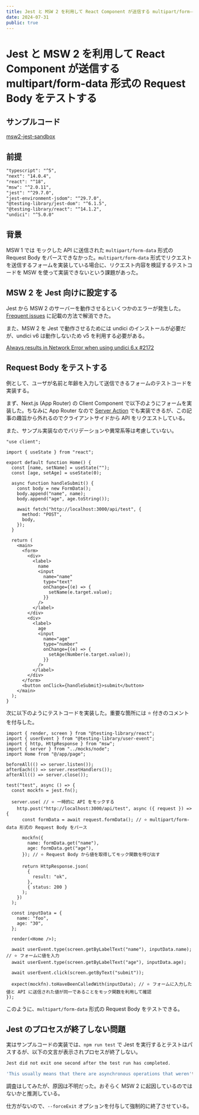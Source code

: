 ```yaml
---
title: Jest と MSW 2 を利用して React Component が送信する multipart/form-data 形式の Request Body をテストする
date: 2024-07-31
public: true
---
```


# Jest と MSW 2 を利用して React Component が送信する multipart/form-data 形式の Request Body をテストする

## サンプルコード

[msw2-jest-sandbox](https://github.com/pokuwagata/msw2-jest-sandbox)

## 前提

```md
"typescript": "^5",
"next": "14.0.4",
"react": "^18",
"msw": "^2.0.11",
"jest": "^29.7.0",
"jest-environment-jsdom": "^29.7.0",
"@testing-library/jest-dom": "^6.1.5",
"@testing-library/react": "^14.1.2",
"undici": "^5.0.0"
```

## 背景

MSW 1 では モックした API に送信された `multipart/form-data` 形式の Request Body をパースできなかった。`multipart/form-data` 形式でリクエストを送信するフォームを実装している場合に、リクエスト内容を検証するテストコードを MSW を使って実装できないという課題があった。

## MSW 2 を Jest 向けに設定する

Jest から MSW 2 のサーバーを動作させるといくつかのエラーが発生した。[Frequent issues](https://mswjs.io/docs/migrations/1.x-to-2.x/#frequent-issues) に記載の方法で解消できた。

また、MSW 2 を Jest で動作させるためには undici のインストールが必要だが、undici v6 は動作しないため v5 を利用する必要がある。

[Always results in Network Error when using undici 6.x #2172](https://github.com/mswjs/msw/issues/2172#issuecomment-2225185717)

## Request Body をテストする

例として、ユーザが名前と年齢を入力して送信できるフォームのテストコードを実装する。

まず、Next.js (App Router) の Client Component で以下のようにフォームを実装した。ちなみに App Router なので [Server Action](https://nextjs.org/docs/app/building-your-application/data-fetching/server-actions-and-mutations#forms) でも実装できるが、この記事の趣旨から外れるのでクライアントサイドから API をリクエストしている。

また、サンプル実装なのでバリデーションや異常系等は考慮していない。

```tsx:page.tsx
"use client";

import { useState } from "react";

export default function Home() {
  const [name, setName] = useState("");
  const [age, setAge] = useState(0);

  async function handleSubmit() {
    const body = new FormData();
    body.append("name", name);
    body.append("age", age.toString());

    await fetch("http://localhost:3000/api/test", {
      method: "POST",
      body,
    });
  }

  return (
    <main>
      <form>
        <div>
          <label>
            name
            <input
              name="name"
              type="text"
              onChange={(e) => {
                setName(e.target.value);
              }}
            />
          </label>
        </div>
        <div>
          <label>
            age
            <input
              name="age"
              type="number"
              onChange={(e) => {
                setAge(Number(e.target.value));
              }}
            />
          </label>
        </div>
      </form>
      <button onClick={handleSubmit}>submit</button>
    </main>
  );
}
```

次に以下のようにテストコードを実装した。重要な箇所には ⭐ 付きのコメントを付与した。

```tsx:page.test.tsx
import { render, screen } from "@testing-library/react";
import { userEvent } from "@testing-library/user-event";
import { http, HttpResponse } from "msw";
import { server } from "../mocks/node";
import Home from "@/app/page";

beforeAll(() => server.listen());
afterEach(() => server.resetHandlers());
afterAll(() => server.close());

test("test", async () => {
  const mockfn = jest.fn();

  server.use( // ⭐ 一時的に API をモックする
    http.post("http://localhost:3000/api/test", async ({ request }) => {
      const formData = await request.formData(); // ⭐ multipart/form-data 形式の Request Body をパース

      mockfn({
        name: formData.get("name"),
        age: formData.get("age"),
      }); // ⭐ Request Body から値を取得してモック関数を呼び出す

      return HttpResponse.json(
        {
          result: "ok",
        },
        { status: 200 }
      );
    })
  );

  const inputData = {
    name: "foo",
    age: "30",
  };

  render(<Home />);

  await userEvent.type(screen.getByLabelText("name"), inputData.name); // ⭐ フォームに値を入力
  await userEvent.type(screen.getByLabelText("age"), inputData.age);

  await userEvent.click(screen.getByText("submit"));

  expect(mockfn).toHaveBeenCalledWith(inputData); // ⭐ フォームに入力した値と API に送信された値が同一であることをモック関数を利用して確認
});

```

このように、`multipart/form-data` 形式の Request Body をテストできる。

## Jest のプロセスが終了しない問題

実はサンプルコードの実装では、`npm run test` で Jest を実行するとテストはパスするが、以下の文言が表示されプロセスが終了しない。

```bash
Jest did not exit one second after the test run has completed.

'This usually means that there are asynchronous operations that weren't stopped in your tests. Consider running Jest with `--detectOpenHandles` to troubleshoot this issue.
```

調査はしてみたが、原因は不明だった。おそらく MSW 2 に起因しているのではないかと推測している。

仕方がないので、`--forceExit` オプションを付与して強制的に終了させている。
